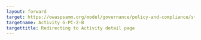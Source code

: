 ```yaml
---
layout: forward
target: https://owaspsamm.org/model/governance/policy-and-compliance/stream-b/#maturity2
targetname: Activity G-PC-2-B
targettitle: Redirecting to Activity detail page
---
```

